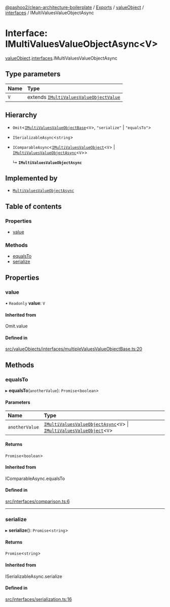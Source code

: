 [@pashoo2/clean-architecture-boilerplate](../README.md) / [Exports](../modules.md) / [valueObject](../modules/valueobject.md) / [interfaces](../modules/valueobject.interfaces.md) / IMultiValuesValueObjectAsync

# Interface: IMultiValuesValueObjectAsync<V\>

[valueObject](../modules/valueobject.md).[interfaces](../modules/valueobject.interfaces.md).IMultiValuesValueObjectAsync

## Type parameters

| Name | Type |
| :------ | :------ |
| `V` | extends [`IMultiValuesValueObjectValue`](valueobject.interfaces.imultivaluesvalueobjectvalue.md) |

## Hierarchy

- `Omit`<[`IMultiValuesValueObjectBase`](valueobject.interfaces.imultivaluesvalueobjectbase.md)<`V`\>, ``"serialize"`` \| ``"equalsTo"``\>

- `ISerializableAsync`<`string`\>

- `IComparableAsync`<[`IMultiValuesValueObject`](valueobject.interfaces.imultivaluesvalueobject.md)<`V`\> \| [`IMultiValuesValueObjectAsync`](valueobject.interfaces.imultivaluesvalueobjectasync.md)<`V`\>\>

  ↳ **`IMultiValuesValueObjectAsync`**

## Implemented by

- [`MultiValuesValueObjectAsync`](../classes/valueobject.interfaces.abstractclasses.multivaluesvalueobjectasync.md)

## Table of contents

### Properties

- [value](valueobject.interfaces.imultivaluesvalueobjectasync.md#value)

### Methods

- [equalsTo](valueobject.interfaces.imultivaluesvalueobjectasync.md#equalsto)
- [serialize](valueobject.interfaces.imultivaluesvalueobjectasync.md#serialize)

## Properties

### value

• `Readonly` **value**: `V`

#### Inherited from

Omit.value

#### Defined in

[src/valueObjects/interfaces/multipleValuesValueObjectBase.ts:20](https://github.com/pashoo2/clean-architecture-boilerplate/blob/e82048b/src/valueObjects/interfaces/multipleValuesValueObjectBase.ts#L20)

## Methods

### equalsTo

▸ **equalsTo**(`anotherValue`): `Promise`<`boolean`\>

#### Parameters

| Name | Type |
| :------ | :------ |
| `anotherValue` | [`IMultiValuesValueObjectAsync`](valueobject.interfaces.imultivaluesvalueobjectasync.md)<`V`\> \| [`IMultiValuesValueObject`](valueobject.interfaces.imultivaluesvalueobject.md)<`V`\> |

#### Returns

`Promise`<`boolean`\>

#### Inherited from

IComparableAsync.equalsTo

#### Defined in

[src/interfaces/comparison.ts:6](https://github.com/pashoo2/clean-architecture-boilerplate/blob/e82048b/src/interfaces/comparison.ts#L6)

___

### serialize

▸ **serialize**(): `Promise`<`string`\>

#### Returns

`Promise`<`string`\>

#### Inherited from

ISerializableAsync.serialize

#### Defined in

[src/interfaces/serialization.ts:16](https://github.com/pashoo2/clean-architecture-boilerplate/blob/e82048b/src/interfaces/serialization.ts#L16)
